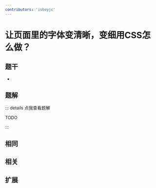 ```yaml
---
contributors: 'isboyjc'
---
```


# 让页面里的字体变清晰，变细用CSS怎么做？ 


## 题干

- 



## 题解

::: details 点我查看题解

  TODO

:::



## 相同


## 相关


## 扩展

